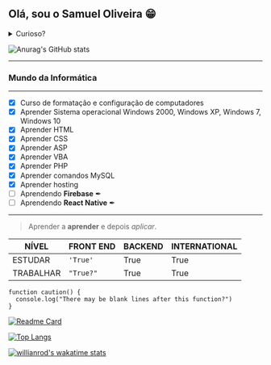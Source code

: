 ## Olá, sou o Samuel Oliveira 😁

<details><summary>Curioso?</summary>
<p>

#### The quick brown fox jumps over the lazy dog!

````
Acompanhe minha trajetória
```` 
</details> </p>

![Anurag's GitHub stats](https://github-readme-stats.vercel.app/api?username=SamuelOliveiraBRA&show_icons=true&theme=darcula)

---
### Mundo da Informática
---
- [x] Curso de formatação e configuração de computadores
- [x] Aprender Sistema operacional Windows 2000, Windows XP, Windows 7, Windows 10
- [x] Aprender HTML
- [x] Aprender CSS
- [x] Aprender ASP
- [x] Aprender VBA
- [x] Aprender PHP
- [x] Aprender comandos MySQL
- [x] Aprender hosting
- [ ] Aprendendo **Firebase** ✒
- [ ] Aprendendo **React Native** ✒
---

> Aprender a **aprender** e depois *aplicar*.

| NÍVEL    | FRONT END          | BACKEND          |  INTERNATIONAL  |
|----------|--------------------|------------------|-----------------|
|ESTUDAR   |`'True'`            | True             |  True           |
|TRABALHAR |`"True?"`           | True             |  True           |

```
function caution() {
  console.log("There may be blank lines after this function?")
}
```

[![Readme Card](https://github-readme-stats.vercel.app/api/pin/?username=SamuelOliveiraBRA&repo=github-readme-stats)](https://github.com/SamuelOliveiraBRA/github-readme-stats)

[![Top Langs](https://github-readme-stats.vercel.app/api/top-langs/?username=SamuelOliveiraBRA&langs_count=8)](https://github.com/SamuelOliveiraBRA/github-readme-stats)

[![willianrod's wakatime stats](https://github-readme-stats.vercel.app/api/wakatime?username=SamuelOliveiraBRA)](https://github.com/SamuelOliveiraBRA/github-readme-stats)
